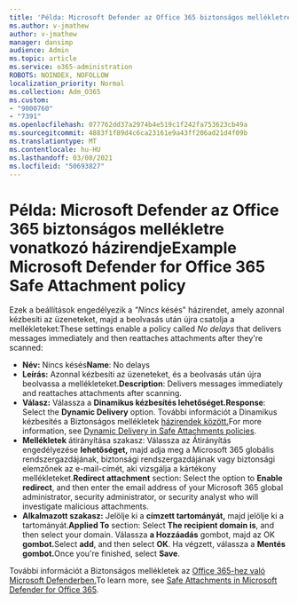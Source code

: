```yaml
---
title: 'Példa: Microsoft Defender az Office 365 biztonságos mellékletre vonatkozó házirendje'
ms.author: v-jmathew
author: v-jmathew
manager: dansimp
audience: Admin
ms.topic: article
ms.service: o365-administration
ROBOTS: NOINDEX, NOFOLLOW
localization_priority: Normal
ms.collection: Adm_O365
ms.custom:
- "9000760"
- "7391"
ms.openlocfilehash: 077762dd37a2974b4e519c1f242fa753623cb49a
ms.sourcegitcommit: 4883f1f89d4c6ca23161e9a43ff206ad21d4f09b
ms.translationtype: MT
ms.contentlocale: hu-HU
ms.lasthandoff: 03/08/2021
ms.locfileid: "50693827"
---
```

# <a name="example-microsoft-defender-for-office-365-safe-attachment-policy"></a><span data-ttu-id="d7963-102">Példa: Microsoft Defender az Office 365 biztonságos mellékletre vonatkozó házirendje</span><span class="sxs-lookup"><span data-stu-id="d7963-102">Example Microsoft Defender for Office 365 Safe Attachment policy</span></span>

<span data-ttu-id="d7963-103">Ezek a beállítások engedélyezik a *"Nincs* késés" házirendet, amely azonnal kézbesíti az üzeneteket, majd a beolvasás után újra csatolja a mellékleteket:</span><span class="sxs-lookup"><span data-stu-id="d7963-103">These settings enable a policy called *No delays* that delivers messages immediately and then reattaches attachments after they're scanned:</span></span>

- <span data-ttu-id="d7963-104">**Név:** Nincs késés</span><span class="sxs-lookup"><span data-stu-id="d7963-104">**Name**: No delays</span></span>
- <span data-ttu-id="d7963-105">**Leírás:** Azonnal kézbesíti az üzeneteket, és a beolvasás után újra beolvassa a mellékleteket.</span><span class="sxs-lookup"><span data-stu-id="d7963-105">**Description**: Delivers messages immediately and reattaches attachments after scanning.</span></span>
- <span data-ttu-id="d7963-106">**Válasz:** Válassza a **Dinamikus kézbesítés lehetőséget.**</span><span class="sxs-lookup"><span data-stu-id="d7963-106">**Response**: Select the **Dynamic Delivery** option.</span></span> <span data-ttu-id="d7963-107">További információt a Dinamikus kézbesítés a Biztonságos mellékletek [házirendek között.](https://go.microsoft.com/fwlink/?linkid=2092328)</span><span class="sxs-lookup"><span data-stu-id="d7963-107">For more information, see [Dynamic Delivery in Safe Attachments policies](https://go.microsoft.com/fwlink/?linkid=2092328).</span></span>
- <span data-ttu-id="d7963-108">**Mellékletek** átirányítása szakasz: Válassza az Átirányítás engedélyezése **lehetőséget,** majd adja meg a Microsoft 365 globális rendszergazdájának, biztonsági rendszergazdájának vagy biztonsági elemzőnek az e-mail-címét, aki vizsgálja a kártékony mellékleteket.</span><span class="sxs-lookup"><span data-stu-id="d7963-108">**Redirect attachment** section: Select the option to **Enable redirect**, and then enter the email address of your Microsoft 365 global administrator, security administrator, or security analyst who will investigate malicious attachments.</span></span>
- <span data-ttu-id="d7963-109">**Alkalmazott szakasz:** Jelölje ki a **címzett tartományát,** majd jelölje ki a tartományát.</span><span class="sxs-lookup"><span data-stu-id="d7963-109">**Applied To** section: Select **The recipient domain is**, and then select your domain.</span></span> <span data-ttu-id="d7963-110">Válassza **a Hozzáadás** gombot, majd az OK **gombot.**</span><span class="sxs-lookup"><span data-stu-id="d7963-110">Select **add**, and then select **OK**.</span></span> <span data-ttu-id="d7963-111">Ha végzett, válassza a **Mentés gombot.**</span><span class="sxs-lookup"><span data-stu-id="d7963-111">Once you're finished, select **Save**.</span></span>

<span data-ttu-id="d7963-112">További információt a Biztonságos mellékletek az [Office 365-hez való Microsoft Defenderben.](https://go.microsoft.com/fwlink/?linkid=2092213)</span><span class="sxs-lookup"><span data-stu-id="d7963-112">To learn more, see [Safe Attachments in Microsoft Defender for Office 365](https://go.microsoft.com/fwlink/?linkid=2092213).</span></span>
